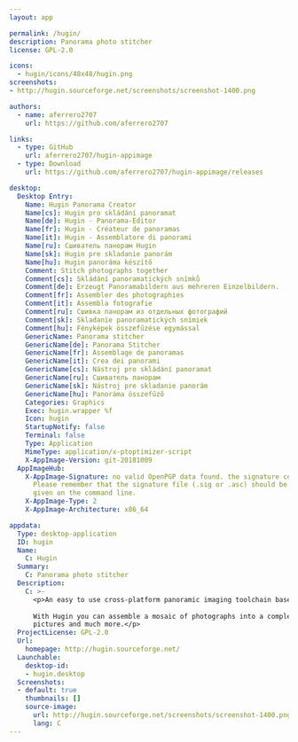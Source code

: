 ```yaml
---
layout: app

permalink: /hugin/
description: Panorama photo stitcher
license: GPL-2.0

icons:
  - hugin/icons/48x48/hugin.png
screenshots:
- http://hugin.sourceforge.net/screenshots/screenshot-1400.png

authors:
  - name: aferrero2707
    url: https://github.com/aferrero2707

links:
  - type: GitHub
    url: aferrero2707/hugin-appimage
  - type: Download
    url: https://github.com/aferrero2707/hugin-appimage/releases

desktop:
  Desktop Entry:
    Name: Hugin Panorama Creator
    Name[cs]: Hugin pro skládání panoramat
    Name[de]: Hugin - Panorama-Editor
    Name[fr]: Hugin - Créateur de panoramas
    Name[it]: Hugin - Assemblatore di panorami
    Name[ru]: Сшиватель панорам Hugin
    Name[sk]: Hugin pre skladanie panorám
    Name[hu]: Hugin panoráma készítő
    Comment: Stitch photographs together
    Comment[cs]: Skládání panoramatických snímků
    Comment[de]: Erzeugt Panoramabildern aus mehreren Einzelbildern.
    Comment[fr]: Assembler des photographies
    Comment[it]: Assembla fotografie
    Comment[ru]: Сшивка панорам из отдельных фотографий
    Comment[sk]: Skladanie panoramatických snímiek
    Comment[hu]: Fényképek összefűzése egymással
    GenericName: Panorama stitcher
    GenericName[de]: Panorama Stitcher
    GenericName[fr]: Assemblage de panoramas
    GenericName[it]: Crea dei panorami
    GenericName[cs]: Nástroj pro skládání panoramat
    GenericName[ru]: Сшиватель панорам
    GenericName[sk]: Nástroj pre skladanie panorám
    GenericName[hu]: Panoráma összefűző
    Categories: Graphics
    Exec: hugin.wrapper %f
    Icon: hugin
    StartupNotify: false
    Terminal: false
    Type: Application
    MimeType: application/x-ptoptimizer-script
    X-AppImage-Version: git-20181009
  AppImageHub:
    X-AppImage-Signature: no valid OpenPGP data found. the signature could not be verified.
      Please remember that the signature file (.sig or .asc) should be the first file
      given on the command line.
    X-AppImage-Type: 2
    X-AppImage-Architecture: x86_64

appdata:
  Type: desktop-application
  ID: hugin
  Name:
    C: Hugin
  Summary:
    C: Panorama photo stitcher
  Description:
    C: >-
      <p>An easy to use cross-platform panoramic imaging toolchain based on Panorama Tools.
  
      With Hugin you can assemble a mosaic of photographs into a complete immersive panorama, stitch any series of overlapping
      pictures and much more.</p>
  ProjectLicense: GPL-2.0
  Url:
    homepage: http://hugin.sourceforge.net/
  Launchable:
    desktop-id:
    - hugin.desktop
  Screenshots:
  - default: true
    thumbnails: []
    source-image:
      url: http://hugin.sourceforge.net/screenshots/screenshot-1400.png
      lang: C
---
```

